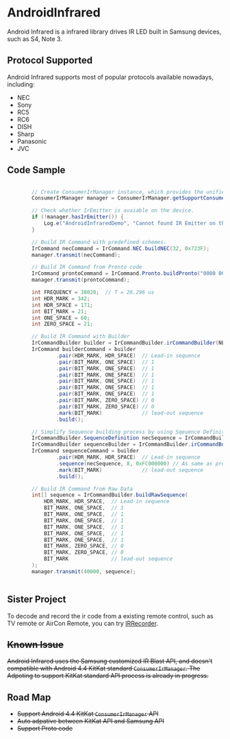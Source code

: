 AndroidInfrared
===============

Android Infrared is a infrared library drives IR LED built in Samsung devices, such as S4, Note 3.

Protocol Supported
-------------------

Android Infrared supports most of popular protocols available nowadays, including:

* NEC
* Sony
* RC5
* RC6
* DISH
* Sharp
* Panasonic
* JVC


Code Sample
------------

```java

        // Create ConsumerIrManager instance, which provides the unified and enhanced API across Samsung private API and KitKat API.
        ConsumerIrManager manager = ConsumerIrManager.getSupportConsumerIrManager(context);

        // Check whether IrEmitter is avaiable on the device.
        if (!manager.hasIrEmitter()) {
            Log.e("AndroidInfraredDemo", "Cannot found IR Emitter on the device");
        }

        // Build IR Command with predefined schemes.
        IrCommand necCommand = IrCommand.NEC.buildNEC(32, 0x723F);
        manager.transmit(necCommand);

        // Build IR Command from Pronto code
        IrCommand prontoCommand = IrCommand.Pronto.buildPronto("0000 0067 0000 0015 0060 0018 0018 0018 0030 0018 0030 0018 0030 0018 0018 0018 0030 0018 0018 0018 0018 0018 0030 0018 0018 0018 0030 0018 0030 0018 0030 0018 0018 0018 0018 0018 0030 0018 0018 0018 0018 0018 0030 0018 0018 03f6");
        manager.transmit(prontoCommand);

        int FREQUENCY = 38028;  // T = 26.296 us
        int HDR_MARK = 342;
        int HDR_SPACE = 171;
        int BIT_MARK = 21;
        int ONE_SPACE = 60;
        int ZERO_SPACE = 21;

        // Build IR Command with Builder
        IrCommandBuilder builder = IrCommandBuilder.irCommandBuilder(NEC_FREQUENCY); // Static factory method
        IrCommand builderCommand = builder
                .pair(HDR_MARK, HDR_SPACE)  // Lead-in sequence
                .pair(BIT_MARK, ONE_SPACE)  // 1
                .pair(BIT_MARK, ONE_SPACE)  // 1
                .pair(BIT_MARK, ONE_SPACE)  // 1
                .pair(BIT_MARK, ONE_SPACE)  // 1
                .pair(BIT_MARK, ONE_SPACE)  // 1
                .pair(BIT_MARK, ONE_SPACE)  // 1
                .pair(BIT_MARK, ZERO_SPACE) // 0
                .pair(BIT_MARK, ZERO_SPACE) // 0
                .mark(BIT_MARK)             // lead-out sequence
                .build();

        // Simplify Sequence building process by using Sqeuence Definition
        IrCommandBuilder.SequenceDefinition necSequence = IrCommandBuilder.simpleSequence(BIT_MARK, ONE_SPACE, BIT_MARK, ZERO_SPACE);
        IrCommandBuilder sequenceBuilder = IrCommandBuilder.irCommandBuilder(NEC_FREQUENCY); // Static factory method
        IrCommand sequenceCommand = builder
                .pair(HDR_MARK, HDR_SPACE)  // Lead-in sequence
                .sequence(necSequence, 8, 0xFC000000) // As same as previous one
                .mark(BIT_MARK)             // lead-out sequence
                .build();

        // Build IR Command from Raw Data
        int[] sequence = IrCommandBuilder.buildRawSequence(
            HDR_MARK, HDR_SPACE,  // Lead-in sequence
            BIT_MARK, ONE_SPACE,  // 1
            BIT_MARK, ONE_SPACE,  // 1
            BIT_MARK, ONE_SPACE,  // 1
            BIT_MARK, ONE_SPACE,  // 1
            BIT_MARK, ONE_SPACE,  // 1
            BIT_MARK, ONE_SPACE,  // 1
            BIT_MARK, ZERO_SPACE, // 0
            BIT_MARK, ZERO_SPACE, // 0
            BIT_MARK              // lead-out sequence
        );
        manager.transmit(40000, sequence);
        
```

Sister Project
---------------

To decode and record the ir code from a existing remote control, such as TV remote or AirCon Remote, you can try [IRRecorder](https://github.com/timnew/IRRecorder). 

<del>Known Issue</del>
---------------

<del>Android Infrared uses the Samsung customized IR Blast API, and doesn't compatible with Android 4.4 KitKat standard `ConsumerIrManager`. </del>
<del>The Adpoting to support KitKat standard API process is already in progress.</del>

Road Map
-----------

* <del>Support Android 4.4 KitKat `ConsumerIrManager` API</del>
* <del>Auto adpative between KitKat API and Samsung API</del>
* <del>Support Proto code</del>
